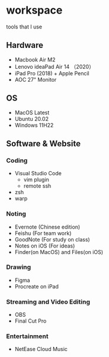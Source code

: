 # workspace
tools that I use

## Hardware

- Macbook Air M2
- Lenovo ideaPad Air 14 （2020）
- iPad Pro (2018) + Apple Pencil
- AOC 27" Monitor

## OS
- MacOS Latest
- Ubuntu 20.02
- Windows 11H22

## Software & Website

### Coding

- Visual Studio Code
  - vim plugin
  - remote ssh
- zsh
- warp

### Noting

- Evernote (Chinese edition)
- Feishu (For team work)
- GoodNote (For study on class)
- Notes on iOS (For ideas)
- Finder(on MacOS) and Files(on iOS)

### Drawing

- Figma
- Procreate on iPad  

### Streaming and Video Editing
- OBS
- Final Cut Pro

### Entertainment

- NetEase Cloud Music
